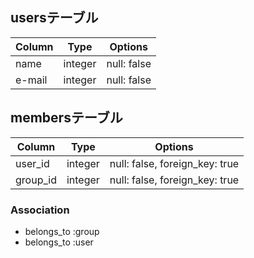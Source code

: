 ## usersテーブル

|Column|Type   |Options    |
|------|----   |    -------|
|name  |integer|null: false|
|e-mail|integer|null: false|

## membersテーブル

|Column|Type|Options|
|------|----|-------|
|user_id|integer|null: false, foreign_key: true|
|group_id|integer|null: false, foreign_key: true|

### Association
- belongs_to :group
- belongs_to :user
